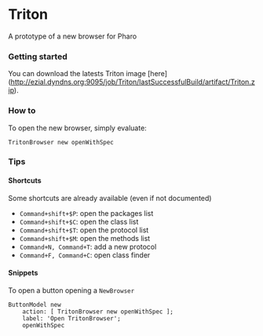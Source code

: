 Triton
==========

A prototype of a new browser for Pharo

### Getting started

You can download the latests Triton image [here] (http://ezial.dyndns.org:9095/job/Triton/lastSuccessfulBuild/artifact/Triton.zip).

### How to

To open the new browser, simply evaluate:

    TritonBrowser new openWithSpec
    
### Tips

#### Shortcuts
Some shortcuts are already available (even if not documented)

- `Command+shift+$P`: open the packages list
- `Command+shift+$C`: open the class list
- `Command+shift+$T`: open the protocol list
- `Command+shift+$M`: open the methods list
- `Command+N, Command+T`: add a new protocol
- `Command+F, Command+C`: open class finder

#### Snippets

To open a button opening a `NewBrowser`

    ButtonModel new
    	action: [ TritonBrowser new openWithSpec ];
    	label: 'Open TritonBrowser';
    	openWithSpec
